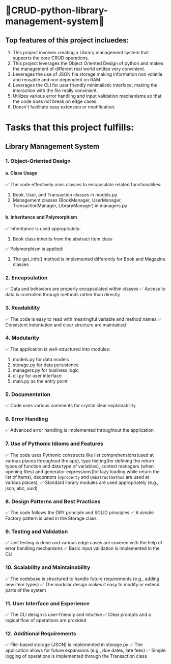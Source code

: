 # 🚀CRUD-python-library-management-system🚀
## Top features of this project incluedes:
  1. This project involves creating a Library management system that supports the core CRUD operations.
  2. This project leverages the Object Oriented Design of python and makes the management of different real world entites very convinient.
  3. Leverages the use of JSON file storage making information non volatile and reusable and non dependent on RAM.
  4. Leverages the CLI for user friendly minimalistic interface, making the interaction with the file really convinient.
  5. Utilizes various error handling and input validation mechanisms so that the code does not break on edge cases.
  6. Doesn't facilitate easy extension or modification.
# Tasks that this project fulfills:
## Library Management System
### 1. Object-Oriented Design
#### a. Class Usage

✅ The code effectively uses classes to encapsulate related functionalities:
   1. Book, User, and Transaction classes in models.py
   2. Management classes (BookManager, UserManager, TransactionManager, LibraryManager) in managers.py

#### b. Inheritance and Polymorphism

✅ Inheritance is used appropriately:

  1. Book class inherits from the abstract Item class

✅ Polymorphism is applied:
   1. The get_info() method is implemented differently for Book and Magazine classes

### 2. Encapsulation

✅ Data and behaviors are properly encapsulated within classes
✅ Access to data is controlled through methods rather than directly

### 3. Readability

✅ The code is easy to read with meaningful variable and method names
✅ Consistent indentation and clear structure are maintained

### 4. Modularity

✅ The application is well-structured into modules:

   1. models.py for data models
   2. storage.py for data persistence
   3. managers.py for business logic
   4. cli.py for user interface
   5. main.py as the entry point

### 5. Documentation

✅ Code uses various comments for crystal clear explainability. 

### 6. Error Handling

✅ Advanced error handling is implemented throughtout the application

### 7. Use of Pythonic Idioms and Features

✅ The code uses Pythonic constructs like list comprehensions(used at various places throughout the app), type hinting(for defining the return types of function and data type of variables), context managers (when opening files) and  generator expressions(for lazy loading while return the list of items), decorators (`@property` and `@abstractmethod` are used at various places),
✅ Standard library modules are used appropriately (e.g., json, abc, uuid)

### 8. Design Patterns and Best Practices

✅ The code follows the DRY principle and SOLID principles
✅ A simple Factory pattern is used in the Storage class

### 9. Testing and Validation

✅ Unit testing is done and various edge cases are covered with the help of error handling mechanisms
✅ Basic input validation is implemented in the CLI

### 10. Scalability and Maintainability

✅ The codebase is structured to handle future requirements (e.g., adding new item types)
✅ The modular design makes it easy to modify or extend parts of the system

### 11. User Interface and Experience

✅ The CLI design is user-friendly and intuitive
✅ Clear prompts and a logical flow of operations are provided

### 12. Additional Requirements

✅ File-based storage (JSON) is implemented in storage.py
✅ The application allows for future expansions (e.g., due dates, late fees)
✅ Simple logging of operations is implemented through the Transaction class
